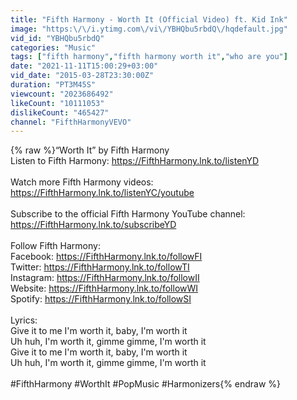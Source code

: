 ```yaml
---
title: "Fifth Harmony - Worth It (Official Video) ft. Kid Ink"
image: "https:\/\/i.ytimg.com\/vi\/YBHQbu5rbdQ\/hqdefault.jpg"
vid_id: "YBHQbu5rbdQ"
categories: "Music"
tags: ["fifth harmony","fifth harmony worth it","who are you"]
date: "2021-11-11T15:00:29+03:00"
vid_date: "2015-03-28T23:30:00Z"
duration: "PT3M45S"
viewcount: "2023686492"
likeCount: "10111053"
dislikeCount: "465427"
channel: "FifthHarmonyVEVO"
---
```

{% raw %}“Worth It” by Fifth Harmony<br />Listen to Fifth Harmony: <a rel="nofollow" target="blank" href="https://FifthHarmony.lnk.to/listenYD">https://FifthHarmony.lnk.to/listenYD</a><br /> <br />Watch more Fifth Harmony videos: <a rel="nofollow" target="blank" href="https://FifthHarmony.lnk.to/listenYC/youtube">https://FifthHarmony.lnk.to/listenYC/youtube</a><br /> <br />Subscribe to the official Fifth Harmony YouTube channel: <a rel="nofollow" target="blank" href="https://FifthHarmony.lnk.to/subscribeYD">https://FifthHarmony.lnk.to/subscribeYD</a><br /> <br />Follow Fifth Harmony:<br />Facebook: <a rel="nofollow" target="blank" href="https://FifthHarmony.lnk.to/followFI">https://FifthHarmony.lnk.to/followFI</a><br />Twitter: <a rel="nofollow" target="blank" href="https://FifthHarmony.lnk.to/followTI">https://FifthHarmony.lnk.to/followTI</a><br />Instagram: <a rel="nofollow" target="blank" href="https://FifthHarmony.lnk.to/followII">https://FifthHarmony.lnk.to/followII</a><br />Website: <a rel="nofollow" target="blank" href="https://FifthHarmony.lnk.to/followWI">https://FifthHarmony.lnk.to/followWI</a><br />Spotify: <a rel="nofollow" target="blank" href="https://FifthHarmony.lnk.to/followSI">https://FifthHarmony.lnk.to/followSI</a><br /> <br />Lyrics:<br />Give it to me I'm worth it, baby, I'm worth it<br />Uh huh, I'm worth it, gimme gimme, I'm worth it<br />Give it to me I'm worth it, baby, I'm worth it<br />Uh huh, I'm worth it, gimme gimme, I'm worth it<br /><br />#FifthHarmony #WorthIt #PopMusic #Harmonizers{% endraw %}
